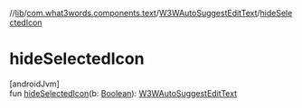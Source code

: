 //[lib](../../../index.md)/[com.what3words.components.text](../index.md)/[W3WAutoSuggestEditText](index.md)/[hideSelectedIcon](hide-selected-icon.md)

# hideSelectedIcon

[androidJvm]\
fun [hideSelectedIcon](hide-selected-icon.md)(b: [Boolean](https://kotlinlang.org/api/latest/jvm/stdlib/kotlin/-boolean/index.html)): [W3WAutoSuggestEditText](index.md)
